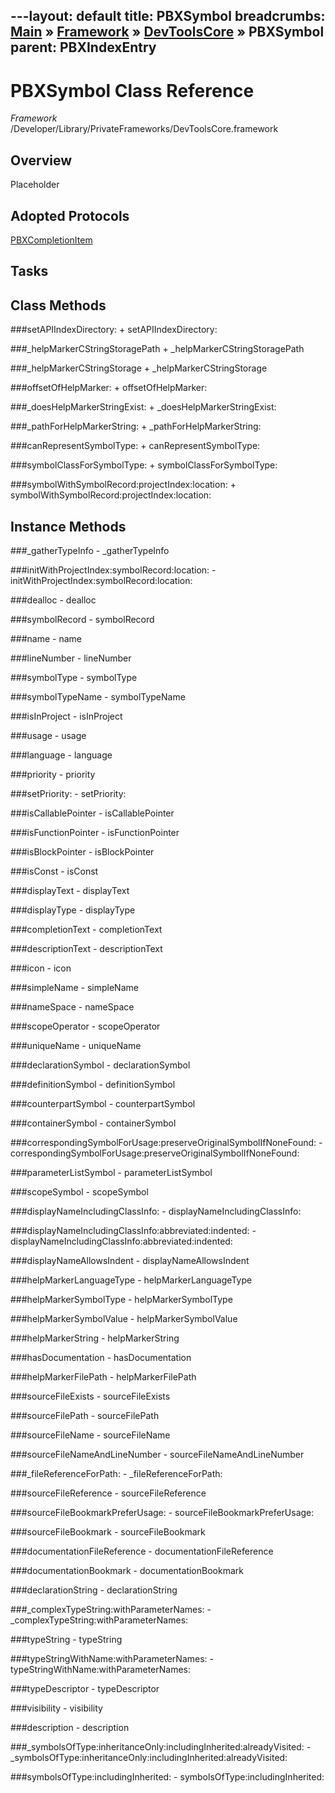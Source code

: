 ---layout: default
title: PBXSymbol
breadcrumbs: <a href="/index.html">Main</a> &raquo; <a href="/Frameworks.html">Framework</a> &raquo; <a href="/Frameworks/DevToolsCore.html">DevToolsCore</a> &raquo; PBXSymbol
parent: PBXIndexEntry 
---
# PBXSymbol Class Reference

*Framework* /Developer/Library/PrivateFrameworks/DevToolsCore.framework

## Overview

Placeholder

## Adopted Protocols

[PBXCompletionItem]()

## Tasks

## Class Methods

<a name="+setAPIIndexDirectory:"></a>
###setAPIIndexDirectory:
    + setAPIIndexDirectory:

<a name="+_helpMarkerCStringStoragePath"></a>
###_helpMarkerCStringStoragePath
    + _helpMarkerCStringStoragePath

<a name="+_helpMarkerCStringStorage"></a>
###_helpMarkerCStringStorage
    + _helpMarkerCStringStorage

<a name="+offsetOfHelpMarker:"></a>
###offsetOfHelpMarker:
    + offsetOfHelpMarker:

<a name="+_doesHelpMarkerStringExist:"></a>
###_doesHelpMarkerStringExist:
    + _doesHelpMarkerStringExist:

<a name="+_pathForHelpMarkerString:"></a>
###_pathForHelpMarkerString:
    + _pathForHelpMarkerString:

<a name="+canRepresentSymbolType:"></a>
###canRepresentSymbolType:
    + canRepresentSymbolType:

<a name="+symbolClassForSymbolType:"></a>
###symbolClassForSymbolType:
    + symbolClassForSymbolType:

<a name="+symbolWithSymbolRecord:projectIndex:location:"></a>
###symbolWithSymbolRecord:projectIndex:location:
    + symbolWithSymbolRecord:projectIndex:location:

## Instance Methods

<a name="-_gatherTypeInfo"></a>
###_gatherTypeInfo
    - _gatherTypeInfo

<a name="-initWithProjectIndex:symbolRecord:location:"></a>
###initWithProjectIndex:symbolRecord:location:
    - initWithProjectIndex:symbolRecord:location:

<a name="-dealloc"></a>
###dealloc
    - dealloc

<a name="-symbolRecord"></a>
###symbolRecord
    - symbolRecord

<a name="-name"></a>
###name
    - name

<a name="-lineNumber"></a>
###lineNumber
    - lineNumber

<a name="-symbolType"></a>
###symbolType
    - symbolType

<a name="-symbolTypeName"></a>
###symbolTypeName
    - symbolTypeName

<a name="-isInProject"></a>
###isInProject
    - isInProject

<a name="-usage"></a>
###usage
    - usage

<a name="-language"></a>
###language
    - language

<a name="-priority"></a>
###priority
    - priority

<a name="-setPriority:"></a>
###setPriority:
    - setPriority:

<a name="-isCallablePointer"></a>
###isCallablePointer
    - isCallablePointer

<a name="-isFunctionPointer"></a>
###isFunctionPointer
    - isFunctionPointer

<a name="-isBlockPointer"></a>
###isBlockPointer
    - isBlockPointer

<a name="-isConst"></a>
###isConst
    - isConst

<a name="-displayText"></a>
###displayText
    - displayText

<a name="-displayType"></a>
###displayType
    - displayType

<a name="-completionText"></a>
###completionText
    - completionText

<a name="-descriptionText"></a>
###descriptionText
    - descriptionText

<a name="-icon"></a>
###icon
    - icon

<a name="-simpleName"></a>
###simpleName
    - simpleName

<a name="-nameSpace"></a>
###nameSpace
    - nameSpace

<a name="-scopeOperator"></a>
###scopeOperator
    - scopeOperator

<a name="-uniqueName"></a>
###uniqueName
    - uniqueName

<a name="-declarationSymbol"></a>
###declarationSymbol
    - declarationSymbol

<a name="-definitionSymbol"></a>
###definitionSymbol
    - definitionSymbol

<a name="-counterpartSymbol"></a>
###counterpartSymbol
    - counterpartSymbol

<a name="-containerSymbol"></a>
###containerSymbol
    - containerSymbol

<a name="-correspondingSymbolForUsage:preserveOriginalSymbolIfNoneFound:"></a>
###correspondingSymbolForUsage:preserveOriginalSymbolIfNoneFound:
    - correspondingSymbolForUsage:preserveOriginalSymbolIfNoneFound:

<a name="-parameterListSymbol"></a>
###parameterListSymbol
    - parameterListSymbol

<a name="-scopeSymbol"></a>
###scopeSymbol
    - scopeSymbol

<a name="-displayNameIncludingClassInfo:"></a>
###displayNameIncludingClassInfo:
    - displayNameIncludingClassInfo:

<a name="-displayNameIncludingClassInfo:abbreviated:indented:"></a>
###displayNameIncludingClassInfo:abbreviated:indented:
    - displayNameIncludingClassInfo:abbreviated:indented:

<a name="-displayNameAllowsIndent"></a>
###displayNameAllowsIndent
    - displayNameAllowsIndent

<a name="-helpMarkerLanguageType"></a>
###helpMarkerLanguageType
    - helpMarkerLanguageType

<a name="-helpMarkerSymbolType"></a>
###helpMarkerSymbolType
    - helpMarkerSymbolType

<a name="-helpMarkerSymbolValue"></a>
###helpMarkerSymbolValue
    - helpMarkerSymbolValue

<a name="-helpMarkerString"></a>
###helpMarkerString
    - helpMarkerString

<a name="-hasDocumentation"></a>
###hasDocumentation
    - hasDocumentation

<a name="-helpMarkerFilePath"></a>
###helpMarkerFilePath
    - helpMarkerFilePath

<a name="-sourceFileExists"></a>
###sourceFileExists
    - sourceFileExists

<a name="-sourceFilePath"></a>
###sourceFilePath
    - sourceFilePath

<a name="-sourceFileName"></a>
###sourceFileName
    - sourceFileName

<a name="-sourceFileNameAndLineNumber"></a>
###sourceFileNameAndLineNumber
    - sourceFileNameAndLineNumber

<a name="-_fileReferenceForPath:"></a>
###_fileReferenceForPath:
    - _fileReferenceForPath:

<a name="-sourceFileReference"></a>
###sourceFileReference
    - sourceFileReference

<a name="-sourceFileBookmarkPreferUsage:"></a>
###sourceFileBookmarkPreferUsage:
    - sourceFileBookmarkPreferUsage:

<a name="-sourceFileBookmark"></a>
###sourceFileBookmark
    - sourceFileBookmark

<a name="-documentationFileReference"></a>
###documentationFileReference
    - documentationFileReference

<a name="-documentationBookmark"></a>
###documentationBookmark
    - documentationBookmark

<a name="-declarationString"></a>
###declarationString
    - declarationString

<a name="-_complexTypeString:withParameterNames:"></a>
###_complexTypeString:withParameterNames:
    - _complexTypeString:withParameterNames:

<a name="-typeString"></a>
###typeString
    - typeString

<a name="-typeStringWithName:withParameterNames:"></a>
###typeStringWithName:withParameterNames:
    - typeStringWithName:withParameterNames:

<a name="-typeDescriptor"></a>
###typeDescriptor
    - typeDescriptor

<a name="-visibility"></a>
###visibility
    - visibility

<a name="-description"></a>
###description
    - description

<a name="-_symbolsOfType:inheritanceOnly:includingInherited:alreadyVisited:"></a>
###_symbolsOfType:inheritanceOnly:includingInherited:alreadyVisited:
    - _symbolsOfType:inheritanceOnly:includingInherited:alreadyVisited:

<a name="-symbolsOfType:includingInherited:"></a>
###symbolsOfType:includingInherited:
    - symbolsOfType:includingInherited:

